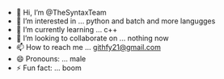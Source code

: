 - 👋 Hi, I’m @TheSyntaxTeam
- 👀 I’m interested in ... python and batch and more langugges
- 🌱 I’m currently learning ... c++
- 💞️ I’m looking to collaborate on ... nothing now
- 📫 How to reach me ... githfy21@gmail.com
- 😄 Pronouns: ... male
- ⚡ Fun fact: ... boom

<!---
TheSyntaxTeam/TheSyntaxTeam is a ✨ special ✨ repository because its `README.md` (this file) appears on your GitHub profile.
You can click the Preview link to take a look at your changes.
--->
